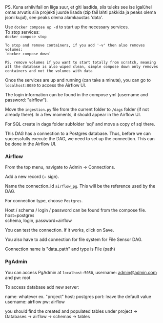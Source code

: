 PS. Kuna arhiivifail on liiga suur, et giti laadida, siis tuleks see ise igalühel omas arvutis siia projekti juurde lisada (zip fail lahti pakkida ja peaks olema jsoni kujul), see peaks olema alamkaustas 'data'.

Use `docker compose up -d` to start up the necessary services.  
    To stop services:  
    `docker compose stop`

    To stop and remove containers, if you add '-v' then also removes volumes:  
    `docker compose down`

    PS. remove volumes if you want to start totally from scratch, meaning all the database is also wiped clean, simple compose down only removes containers and not the volumes with data

Once the services are up and running (can take a minute), you can go to `localhost:8080` to access the Airflow UI.

The login information can be found in the compose yml (username and password: "airflow").

Move the `ingestion.py` file from the current folder to `/dags` folder (if not already there). In a few moments, it should appear in the Airflow UI.

For SQL create in dags folder subfolder 'sql' and move a copy of sql there.

This DAG has a connection to a Postgres database. Thus, before we can successfully execute the DAG, we need to set up the connection. This can be done in the Airflow UI.

### Airflow

From the top menu, navigate to Admin -> Connections.

Add a new record (+ sign).

Name the connection_id `airflow_pg`. This will be the reference used by the DAG.

For connection type, choose `Postgres`.

Host / schema / login / password can be found from the compose file.
host=postgres   
schema, login, password=airflow

You can test the connection. If it works, click on Save.

You also have to add connection for file system for File Sensor DAG.

Connection name is "data_path" and type is File (path)

### PgAdmin

You can access PgAdmin at `localhost:5050`, username: admin@admin.com and pw: root

To access database add new server:

name: whatever ex. "project"
host: postgres
port: leave the default value
username: airflow
pw: airflow

you should find the created and populated tables under project -> Databases -> airflow -> schemas -> tables